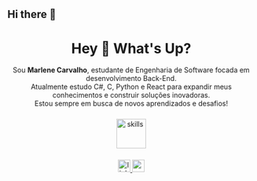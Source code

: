 ## Hi there 👋

<h1 align="center">Hey 👋 What's Up?</h1>

<p align="center">
Sou <b>Marlene Carvalho</b>, estudante de Engenharia de Software focada em desenvolvimento Back-End.<br>
Atualmente estudo C#, C, Python e React para expandir meus conhecimentos e construir soluções inovadoras.<br>
Estou sempre em busca de novos aprendizados e desafios!
</p>

###

<div align="center">
  <img src="https://skillicons.dev/icons?i=cs,py,c,react,html,css" height="60" alt="skills" />
</div>

###

<div align="center">
  <a href="https://www.linkedin.com/in/seu-linkedin/" target="_blank">
    <img src="https://img.shields.io/static/v1?message=LinkedIn&logo=linkedin&label=&color=0077B5&logoColor=white&labelColor=&style=for-the-badge" height="25" alt="linkedin logo"  />
  </a>
  <a href="mailto:seu.email@gmail.com" target="_blank">
    <img src="https://img.shields.io/static/v1?message=Email&logo=gmail&label=&color=D14836&logoColor=white&labelColor=&style=for-the-badge" height="25" alt="gmail logo"  />
  </a>
</div>

###
